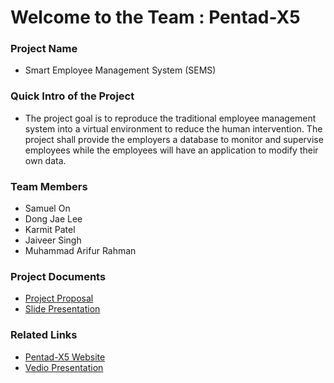 # Welcome to the Team : Pentad-X5
<h3>Project Name</h3>
<ul>
  <li>Smart Employee Management System (SEMS)</li>
</ul>
<h3>Quick Intro of the Project</h3>
<ul>
  <li>The project goal is to reproduce the traditional employee management system into a virtual environment to reduce the human intervention. The project shall provide the employers a database to monitor and supervise employees while the employees will have an application to modify their own data.</li>
</ul>
<h3>Team Members</h3>
<ul>
  <li>Samuel On</li>
  <li>Dong Jae Lee</li>
  <li>Karmit Patel</li>
  <li>Jaiveer Singh</li>
  <li>Muhammad Arifur Rahman</li>
</ul>
<h3>Project Documents</h3>
<ul>
  <li><a href="https://github.com/arifrahmanca/Smart_Employee_Management_System/blob/main/Documentations/Project_Proposal.pdf" target="_blank">Project Proposal</a></li>
  <li><a href="https://github.com/arifrahmanca/Smart_Employee_Management_System/blob/main/Documentations/EECS_4314_Pentad_X5_Presentation.pdf" target="_blank">Slide Presentation</a></li>
</ul>
<h3>Related Links</h3>
<ul>
  <li><a href="http://pentad-x5.unaux.com/" target="_blank">Pentad-X5 Website</a></li>
  <li><a href="https://drive.google.com/file/d/16kpOCEQ6O5p_fWcYAQs6VrRDfTHlB1Pp/view" target="_blank">Vedio Presentation</a></li>
</ul>
